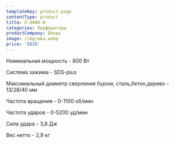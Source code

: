 ```yaml
---
templateKey: product-page
contentType: product
title: П-800К-В
categories: Перфораторы
productCompany: Вихрь
image: /img/ыва.webp
price: '6820'
---
```

Номинальная мощность - 800 Вт

Система зажима - SDS-pius

Максимальный диаметр сверления буром, сталь,бетон,дерево - 13/28/40 мм

Частота вращения - 0-1100 об/мин

Частота ударов - 0-5200 уд/мин

Сила удара - 3,8 Дж

Вес нетто - 2,9 кг
